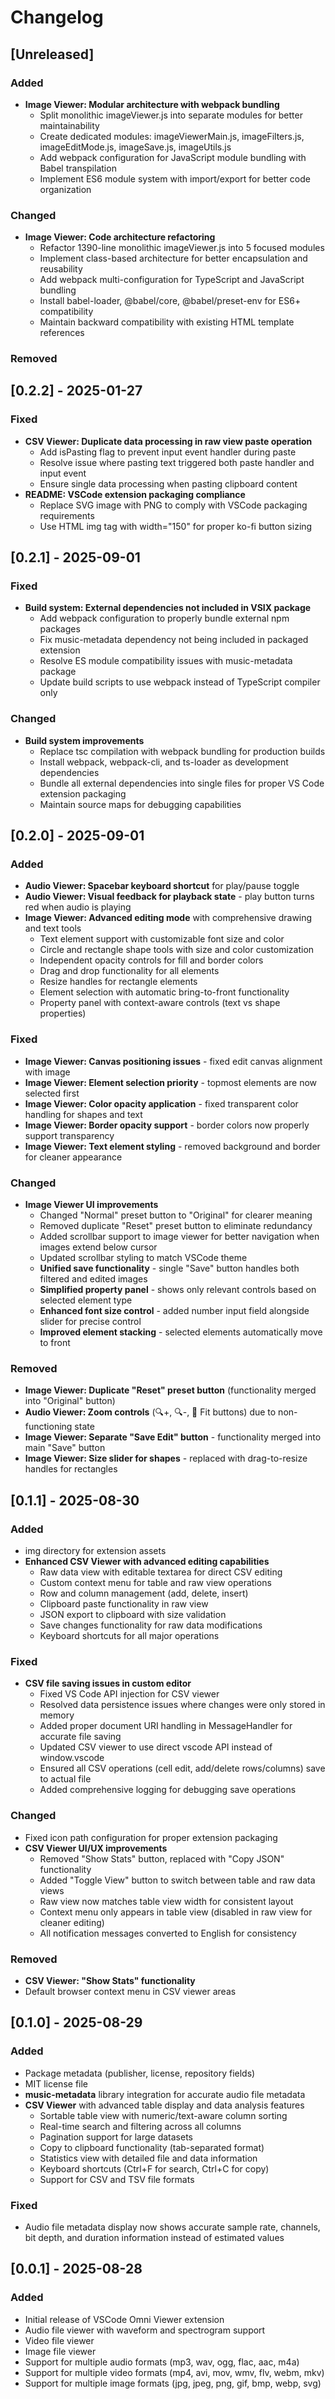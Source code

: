 # Changelog

## [Unreleased]

### Added
- **Image Viewer: Modular architecture with webpack bundling**
  - Split monolithic imageViewer.js into separate modules for better maintainability
  - Create dedicated modules: imageViewerMain.js, imageFilters.js, imageEditMode.js, imageSave.js, imageUtils.js
  - Add webpack configuration for JavaScript module bundling with Babel transpilation
  - Implement ES6 module system with import/export for better code organization

### Changed
- **Image Viewer: Code architecture refactoring**
  - Refactor 1390-line monolithic imageViewer.js into 5 focused modules
  - Implement class-based architecture for better encapsulation and reusability
  - Add webpack multi-configuration for TypeScript and JavaScript bundling
  - Install babel-loader, @babel/core, @babel/preset-env for ES6+ compatibility
  - Maintain backward compatibility with existing HTML template references

### Removed

## [0.2.2] - 2025-01-27

### Fixed
- **CSV Viewer: Duplicate data processing in raw view paste operation**
  - Add isPasting flag to prevent input event handler during paste
  - Resolve issue where pasting text triggered both paste handler and input event
  - Ensure single data processing when pasting clipboard content
- **README: VSCode extension packaging compliance**
  - Replace SVG image with PNG to comply with VSCode packaging requirements
  - Use HTML img tag with width="150" for proper ko-fi button sizing

## [0.2.1] - 2025-09-01

### Fixed
- **Build system: External dependencies not included in VSIX package**
  - Add webpack configuration to properly bundle external npm packages
  - Fix music-metadata dependency not being included in packaged extension
  - Resolve ES module compatibility issues with music-metadata package
  - Update build scripts to use webpack instead of TypeScript compiler only

### Changed
- **Build system improvements**
  - Replace tsc compilation with webpack bundling for production builds
  - Install webpack, webpack-cli, and ts-loader as development dependencies
  - Bundle all external dependencies into single files for proper VS Code extension packaging
  - Maintain source maps for debugging capabilities

## [0.2.0] - 2025-09-01

### Added
- **Audio Viewer: Spacebar keyboard shortcut** for play/pause toggle
- **Audio Viewer: Visual feedback for playback state** - play button turns red when audio is playing
- **Image Viewer: Advanced editing mode** with comprehensive drawing and text tools
  - Text element support with customizable font size and color
  - Circle and rectangle shape tools with size and color customization
  - Independent opacity controls for fill and border colors
  - Drag and drop functionality for all elements
  - Resize handles for rectangle elements
  - Element selection with automatic bring-to-front functionality
  - Property panel with context-aware controls (text vs shape properties)

### Fixed
- **Image Viewer: Canvas positioning issues** - fixed edit canvas alignment with image
- **Image Viewer: Element selection priority** - topmost elements are now selected first
- **Image Viewer: Color opacity application** - fixed transparent color handling for shapes and text
- **Image Viewer: Border opacity support** - border colors now properly support transparency
- **Image Viewer: Text element styling** - removed background and border for cleaner appearance

### Changed
- **Image Viewer UI improvements**
  - Changed "Normal" preset button to "Original" for clearer meaning
  - Removed duplicate "Reset" preset button to eliminate redundancy
  - Added scrollbar support to image viewer for better navigation when images extend below cursor
  - Updated scrollbar styling to match VSCode theme
  - **Unified save functionality** - single "Save" button handles both filtered and edited images
  - **Simplified property panel** - shows only relevant controls based on selected element type
  - **Enhanced font size control** - added number input field alongside slider for precise control
  - **Improved element stacking** - selected elements automatically move to front

### Removed
- **Image Viewer: Duplicate "Reset" preset button** (functionality merged into "Original" button)
- **Audio Viewer: Zoom controls** (🔍+, 🔍-, 📐 Fit buttons) due to non-functioning state
- **Image Viewer: Separate "Save Edit" button** - functionality merged into main "Save" button
- **Image Viewer: Size slider for shapes** - replaced with drag-to-resize handles for rectangles

## [0.1.1] - 2025-08-30

### Added
- img directory for extension assets
- **Enhanced CSV Viewer with advanced editing capabilities**
  - Raw data view with editable textarea for direct CSV editing
  - Custom context menu for table and raw view operations
  - Row and column management (add, delete, insert)
  - Clipboard paste functionality in raw view
  - JSON export to clipboard with size validation
  - Save changes functionality for raw data modifications
  - Keyboard shortcuts for all major operations

### Fixed
- **CSV file saving issues in custom editor**
  - Fixed VS Code API injection for CSV viewer
  - Resolved data persistence issues where changes were only stored in memory
  - Added proper document URI handling in MessageHandler for accurate file saving
  - Updated CSV viewer to use direct vscode API instead of window.vscode
  - Ensured all CSV operations (cell edit, add/delete rows/columns) save to actual file
  - Added comprehensive logging for debugging save operations

### Changed
- Fixed icon path configuration for proper extension packaging
- **CSV Viewer UI/UX improvements**
  - Removed "Show Stats" button, replaced with "Copy JSON" functionality
  - Added "Toggle View" button to switch between table and raw data views
  - Raw view now matches table view width for consistent layout
  - Context menu only appears in table view (disabled in raw view for cleaner editing)
  - All notification messages converted to English for consistency

### Removed
- **CSV Viewer: "Show Stats" functionality**
- Default browser context menu in CSV viewer areas

## [0.1.0] - 2025-08-29

### Added
- Package metadata (publisher, license, repository fields)
- MIT license file
- **music-metadata** library integration for accurate audio file metadata
- **CSV Viewer** with advanced table display and data analysis features
  - Sortable table view with numeric/text-aware column sorting
  - Real-time search and filtering across all columns
  - Pagination support for large datasets
  - Copy to clipboard functionality (tab-separated format)
  - Statistics view with detailed file and data information
  - Keyboard shortcuts (Ctrl+F for search, Ctrl+C for copy)
  - Support for CSV and TSV file formats

### Fixed
- Audio file metadata display now shows accurate sample rate, channels, bit depth, and duration information instead of estimated values

## [0.0.1] - 2025-08-28

### Added
- Initial release of VSCode Omni Viewer extension
- Audio file viewer with waveform and spectrogram support
- Video file viewer
- Image file viewer
- Support for multiple audio formats (mp3, wav, ogg, flac, aac, m4a)
- Support for multiple video formats (mp4, avi, mov, wmv, flv, webm, mkv)
- Support for multiple image formats (jpg, jpeg, png, gif, bmp, webp, svg)

